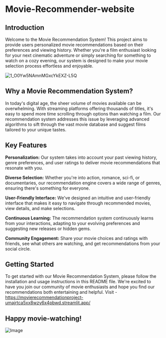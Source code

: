 # **Movie-Recommender-website**

## Introduction

Welcome to the Movie Recommendation System! This project aims to provide users personalized movie recommendations based on their preferences and viewing history. Whether you're a film enthusiast looking for your next cinematic adventure or simply searching for something to watch on a cozy evening, our system is designed to make your movie selection process effortless and enjoyable.

![1_O0Yw5NAmnMGxcYkEXZ-L5Q](https://github.com/Sun-09/Movie-Recommender-website/assets/104966547/8240f007-2485-485c-a1b4-5901497c5f7b)

## Why a Movie Recommendation System?

In today's digital age, the sheer volume of movies available can be overwhelming. With streaming platforms offering thousands of titles, it's easy to spend more time scrolling through options than watching a film. Our recommendation system addresses this issue by leveraging advanced algorithms to sift through the vast movie database and suggest films tailored to your unique tastes.

## Key Features

**Personalization:** Our system takes into account your past viewing history, genre preferences, and user ratings to deliver movie recommendations that resonate with you.

**Diverse Selection:** Whether you're into action, romance, sci-fi, or documentaries, our recommendation engine covers a wide range of genres, ensuring there's something for everyone.

**User-Friendly Interface:** We've designed an intuitive and user-friendly interface that makes it easy to navigate through recommended movies, view details, and make selections.

**Continuous Learning:** The recommendation system continuously learns from your interactions, adapting to your evolving preferences and suggesting new releases or hidden gems.

**Community Engagement:** Share your movie choices and ratings with friends, see what others are watching, and get recommendations from your social circle.


## Getting Started

To get started with our Movie Recommendation System, please follow the installation and usage instructions in this README file. We're excited to have you join our community of movie enthusiasts and hope you find our recommendations both entertaining and helpful. Visit - https://movierecommendationproject-umajrtca5xx8wzy6x4pbwd.streamlit.app/

## Happy movie-watching!

![Image](https://github.com/user-attachments/assets/4d450fcf-b17a-43aa-aed5-22213729d6c9)

